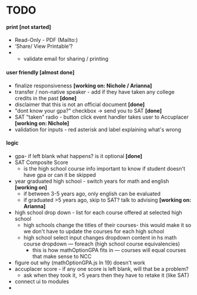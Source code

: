 # TODO

#### print **[not started]**
* Read-Only - PDF (Mailto:)
* ‘Share/ View Printable’?
* * validate email for sharing / printing

#### user friendly **[almost done]**
* finalize responsiveness **[working on: Nichole / Arianna]**
* transfer / non-native speaker - add if they have taken any college credits in the past **[done]**
* disclaimer that this is not an official document **[done]**
* "dont know your gpa?" checkbox -> send you to SAT **[done]**
* SAT "taken" radio - button click event handler takes user to Accuplacer **[working on: Nichole]**
* validation for inputs - red asterisk and label explaining what's wrong

#### logic
* gpa- if left blank what happens? is it optional **[done]**
* SAT Composite Score
	* is the high school course info important to know if student doesn't have gpa or can it be skipped
* year graduated high school - switch years for math and english **[working on]**
	* if between 3-5 years ago, only english can be evaluated
	* if graduated >5 years ago, skip to SAT? talk to advising **[working on: Arianna]**
* high school drop down - list for each course offered at selected high school
	* high schools change the titles of their courses- this would make it so we don't have to update the courses for each high school
	* high school select input changes dropdown content in hs math course dropdown — foreach (high school course equivalencies)
		* this is how mathOptionGPA fits in — courses will equal courses that make sense to NCC
* figure out why (mathOptionGPA.js ln 19) doesn't work
* accuplacer score - if any one score is left blank, will that be a problem?
	* ask when they took it, >5 years then they have to retake it (like SAT)
* connect ui to modules
* 